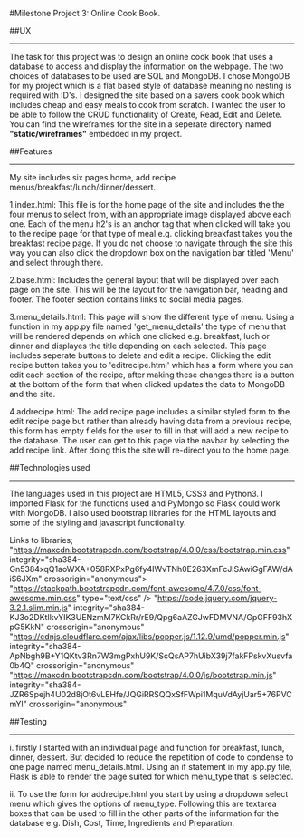 #Milestone Project 3: Online Cook Book.

##UX
_____

The task for this project was to design an online cook book that uses a database to access and display the 
information on the webpage. The two choices of databases to be used are SQL and MongoDB. I chose MongoDB for my
project which is a flat based style of database meaning no nesting is required with ID's. I designed the site
based on a savers cook book which includes cheap and easy meals to cook from scratch. I wanted the user to
be able to follow the CRUD functionality of Create, Read, Edit and Delete. You can find the wireframes for
the site  in a seperate directory named **"static/wireframes"** embedded in my project.

##Features
___________

My site includes six pages home, add recipe menus/breakfast/lunch/dinner/dessert. 

1.index.html: This file is for the home page of the site and includes the the four menus to select from, with 
an appropriate image displayed above each one. Each of the menu h2's is an anchor tag that when clicked will
take you to the recipe page for that type of meal e.g. clicking breakfast takes you the breakfast recipe page.
If you do not choose to navigate through the site this way you can also click the dropdown box on the navigation
bar titled 'Menu' and select through there.

2.base.html: Includes the general layout that will be displayed over each page on the site. This will be the
layout for the navigation bar, heading and footer. The footer section contains links to social media pages.

3.menu_details.html: This page will show the different type of menu. Using a function in my app.py file named
'get_menu_details' the type of menu that will be rendered depends on which one clicked e.g. breakfast, luch or dinner and 
displayes the title depending on each selected. This page includes seperate buttons to delete and edit a recipe.
Clicking the edit recipe button takes you to 'editrecipe.html' which has a form where you can edit each section
of the recipe, after making these changes there is a button at the bottom of the form that when clicked updates
the data to MongoDB and the site.

4.addrecipe.html: The add recipe page includes a similar styled form to the edit recipe page but rather than
already having data from a previous recipe, this form has empty fields for the user to fill in that will add
a new recipe to the database. The user can get to this page via the navbar by selecting the add recipe link.
After doing this the site will re-direct you to the home page.

##Technologies used
______________________

The languages used in this project are HTML5, CSS3 and Python3. I imported Flask for the functions used
and PyMongo so Flask could work with MongoDB. I also used bootstrap libraries for the HTML layouts and some
of the styling and javascript functionality.

Links to libraries;
"https://maxcdn.bootstrapcdn.com/bootstrap/4.0.0/css/bootstrap.min.css" integrity="sha384-Gn5384xqQ1aoWXA+058RXPxPg6fy4IWvTNh0E263XmFcJlSAwiGgFAW/dAiS6JXm" crossorigin="anonymous">
"https://stackpath.bootstrapcdn.com/font-awesome/4.7.0/css/font-awesome.min.css" type="text/css" />
"https://code.jquery.com/jquery-3.2.1.slim.min.js" integrity="sha384-KJ3o2DKtIkvYIK3UENzmM7KCkRr/rE9/Qpg6aAZGJwFDMVNA/GpGFF93hXpG5KkN" crossorigin="anonymous"
"https://cdnjs.cloudflare.com/ajax/libs/popper.js/1.12.9/umd/popper.min.js" integrity="sha384-ApNbgh9B+Y1QKtv3Rn7W3mgPxhU9K/ScQsAP7hUibX39j7fakFPskvXusvfa0b4Q" crossorigin="anonymous"
"https://maxcdn.bootstrapcdn.com/bootstrap/4.0.0/js/bootstrap.min.js" integrity="sha384-JZR6Spejh4U02d8jOt6vLEHfe/JQGiRRSQQxSfFWpi1MquVdAyjUar5+76PVCmYl" crossorigin="anonymous"

##Testing
___________

i. firstly I started with an individual page and function for breakfast, lunch, dinner, dessert. But decided to reduce
the repetition of code to condense to one page named menu_details.html. Using an if statement in my app.py file, Flask
is able to render the page suited for which menu_type that is selected.

ii. To use the form for addrecipe.html you start by using a dropdown select menu which gives the options of menu_type.
Following this are textarea boxes that can be used to fill in the other parts of the information for the database e.g.
Dish, Cost, Time, Ingredients and Preparation. 



